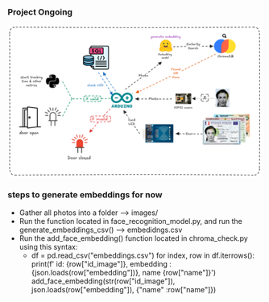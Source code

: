 ### Project Ongoing

![Project Overview Diagram](overview.png)

### steps to generate embeddings for now

- Gather all photos into a folder --> images/
- Run the function located in face_recognition_model.py, and run the generate_embeddings_csv() --> embedidngs.csv
- Run the add_face_embedding() function located in chroma_check.py using this syntax:
    -   df = pd.read_csv("embeddings.csv")
        for index, row in df.iterrows():
            print(f' id: {row["id_image"]}, embedding : {json.loads(row["embedding"])}, name {row["name"]}')
            add_face_embedding(str(row["id_image"]), json.loads(row["embedding"]), {"name" :row["name"]})


